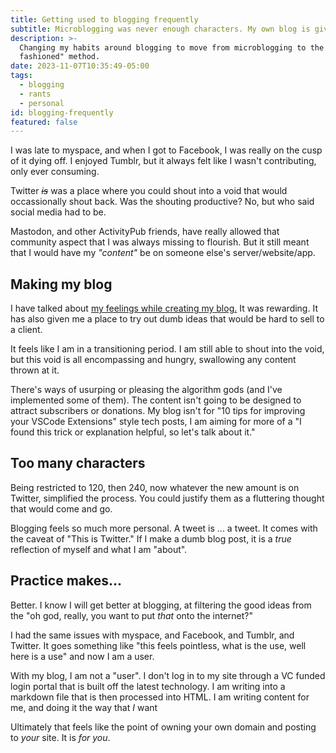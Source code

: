 ```yaml
---
title: Getting used to blogging frequently
subtitle: Microblogging was never enough characters. My own blog is giving me too many.
description: >-
  Changing my habits around blogging to move from microblogging to the "old
  fashioned" method.
date: 2023-11-07T10:35:49-05:00
tags:
  - blogging
  - rants
  - personal
id: blogging-frequently
featured: false
---
```

I was late to myspace, and when I got to Facebook, I was really on the cusp of it dying off. I enjoyed Tumblr, but it always felt like I wasn't contributing, only ever consuming.

Twitter _~~is~~_ was a place where you could shout into a void that would occassionally shout back. Was the shouting productive? No, but who said social media had to be.

Mastodon, and other ActivityPub friends, have really allowed that community aspect that I was always missing to flourish. But it still meant that I would have my _"content"_ be on someone else's server/website/app.

## Making my blog

I have talked about [my feelings while creating my blog.](./how-i-updated-my-site.md) It was rewarding. It has also given me a place to try out dumb ideas that would be hard to sell to a client. 

It feels like I am in a transitioning period. I am still able to shout into the void, but this void is all encompassing and hungry, swallowing any content thrown at it.

There's ways of usurping or pleasing the algorithm gods (and I've implemented some of them). The content isn't going to be designed to attract subscribers or donations. My blog isn't for "10 tips for improving your VSCode Extensions" style tech posts, I am aiming for more of a "I found this trick or explanation helpful, so let's talk about it."

## Too many characters

Being restricted to 120, then 240, now whatever the new amount is on Twitter, simplified the process. You could justify them as a fluttering thought that would come and go.

Blogging feels so much more personal. A tweet is ... a tweet. It comes with the caveat of "This is Twitter." If I make a dumb blog post, it is a _true_ reflection of myself and what I am "about".

## Practice makes...

Better. I know I will get better at blogging, at filtering the good ideas from the "oh god, really, you want to put _that_ onto the internet?"

I had the same issues with myspace, and Facebook, and Tumblr, and Twitter. It goes something like "this feels pointless, what is the use, well here is a use" and now I am a user.

With my blog, I am not a "user". I don't log in to my site through a VC funded login portal that is built off the latest technology. I am writing into a markdown file that is then processed into HTML. I am writing content for me, and doing it the way that _I_ want

Ultimately that feels like the point of owning your own domain and posting to _your_ site. It is _for you_.